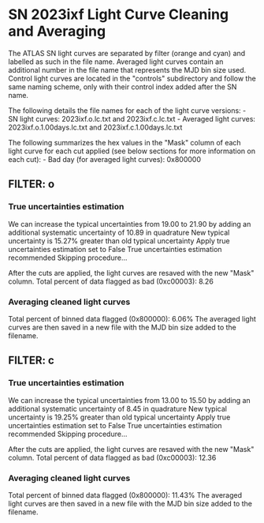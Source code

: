 # SN 2023ixf Light Curve Cleaning and Averaging

The ATLAS SN light curves are separated by filter (orange and cyan) and labelled as such in the file name. Averaged light curves contain an additional number in the file name that represents the MJD bin size used. Control light curves are located in the "controls" subdirectory and follow the same naming scheme, only with their control index added after the SN name.

The following details the file names for each of the light curve versions:
	- SN light curves: 2023ixf.o.lc.txt and 2023ixf.c.lc.txt
	- Averaged light curves: 2023ixf.o.1.00days.lc.txt and 2023ixf.c.1.00days.lc.txt

The following summarizes the hex values in the "Mask" column of each light curve for each cut applied (see below sections for more information on each cut): 
	- Bad day (for averaged light curves): 0x800000

## FILTER: o

### True uncertainties estimation
We can increase the typical uncertainties from 19.00 to 21.90 by adding an additional systematic uncertainty of 10.89 in quadrature
New typical uncertainty is 15.27% greater than old typical uncertainty
Apply true uncertainties estimation set to False
True uncertainties estimation recommended
Skipping procedure...

After the cuts are applied, the light curves are resaved with the new "Mask" column.
Total percent of data flagged as bad (0xc00003): 8.26

### Averaging cleaned light curves
Total percent of binned data flagged (0x800000): 6.06%
The averaged light curves are then saved in a new file with the MJD bin size added to the filename.

## FILTER: c

### True uncertainties estimation
We can increase the typical uncertainties from 13.00 to 15.50 by adding an additional systematic uncertainty of 8.45 in quadrature
New typical uncertainty is 19.25% greater than old typical uncertainty
Apply true uncertainties estimation set to False
True uncertainties estimation recommended
Skipping procedure...

After the cuts are applied, the light curves are resaved with the new "Mask" column.
Total percent of data flagged as bad (0xc00003): 12.36

### Averaging cleaned light curves
Total percent of binned data flagged (0x800000): 11.43%
The averaged light curves are then saved in a new file with the MJD bin size added to the filename.